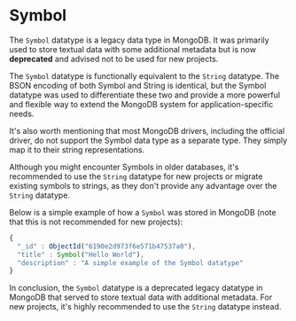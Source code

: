 # Symbol

The `Symbol` datatype is a legacy data type in MongoDB. It was primarily used to store textual data with some additional metadata but is now **deprecated** and advised not to be used for new projects.

The `Symbol` datatype is functionally equivalent to the `String` datatype. The BSON encoding of both Symbol and String is identical, but the Symbol datatype was used to differentiate these two and provide a more powerful and flexible way to extend the MongoDB system for application-specific needs.

It's also worth mentioning that most MongoDB drivers, including the official driver, do not support the Symbol data type as a separate type. They simply map it to their string representations.

Although you might encounter Symbols in older databases, it's recommended to use the `String` datatype for new projects or migrate existing symbols to strings, as they don't provide any advantage over the `String` datatype.

Below is a simple example of how a `Symbol` was stored in MongoDB (note that this is not recommended for new projects):

```javascript
{
  "_id" : ObjectId("6190e2d973f6e571b47537a0"),
  "title" : Symbol("Hello World"),
  "description" : "A simple example of the Symbol datatype"
}
```

In conclusion, the `Symbol` datatype is a deprecated legacy datatype in MongoDB that served to store textual data with additional metadata. For new projects, it's highly recommended to use the `String` datatype instead.
